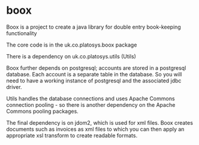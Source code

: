 # boox
Boox is a project to create a java library for double entry book-keeping functionality


The core code is in the uk.co.platosys.boox package

There is a dependency on uk.co.platosys.utils (Utils)

Boox further depends on postgresql; accounts are stored in a postgresql database. Each account is a separate table 
in the database. So you will need to have a working instance of postgresql and the associated jdbc driver.

Utils handles the database connections and uses Apache Commons connection pooling - so there is another dependency on the 
Apache Commons pooling packages.

The final dependency is on jdom2, which is used for xml files. Boox creates documents such as invoices as xml files
to which you can then apply an appropriate xsl transform to create readable formats. 
